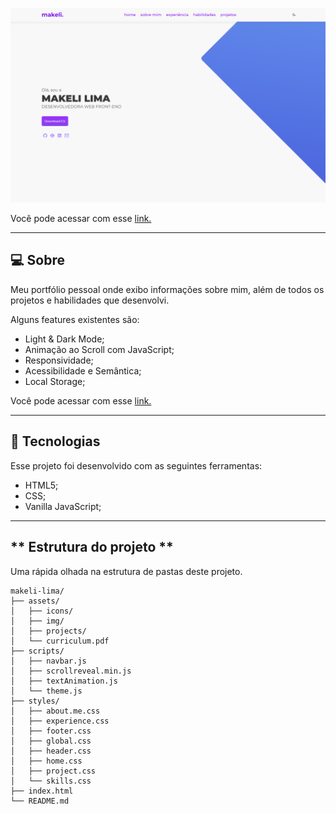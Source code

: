 ![img](/assets/projects/portfolio.png)

Você pode acessar com esse [link.](https://makeli.vercel.app/)

---

## **💻 Sobre**

Meu portfólio pessoal onde exibo informações sobre mim, além de todos os projetos e habilidades que desenvolvi.

Alguns features existentes são:

- Light & Dark Mode;
- Animação ao Scroll com JavaScript;
- Responsividade;
- Acessibilidade e Semântica;
- Local Storage;

Você pode acessar com esse [link.](https://makeli.vercel.app/)

---

## **🚀 Tecnologias**

Esse projeto foi desenvolvido com as seguintes ferramentas:

- HTML5;
- CSS;
- Vanilla JavaScript;

---

## ** Estrutura do projeto **

Uma rápida olhada na estrutura de pastas deste projeto.

    makeli-lima/
    ├── assets/
    │   ├── icons/
    │   ├── img/
    │   ├── projects/
    │   └── curriculum.pdf
    ├── scripts/
    │   ├── navbar.js
    │   ├── scrollreveal.min.js
    │   ├── textAnimation.js
    │   └── theme.js
    ├── styles/
    │   ├── about.me.css
    │   ├── experience.css
    │   ├── footer.css
    │   ├── global.css
    │   ├── header.css
    │   ├── home.css
    │   ├── project.css
    │   └── skills.css
    ├── index.html
    └── README.md
